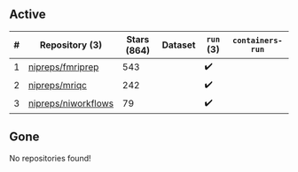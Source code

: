 ## Active
| # | Repository (3) | Stars (864) | Dataset | `run` (3) | `containers-run` |
| --- | --- | --- | --- | --- | --- |
| 1 | [nipreps/fmriprep](https://github.com/nipreps/fmriprep) | 543 |  | :heavy_check_mark: |  |
| 2 | [nipreps/mriqc](https://github.com/nipreps/mriqc) | 242 |  | :heavy_check_mark: |  |
| 3 | [nipreps/niworkflows](https://github.com/nipreps/niworkflows) | 79 |  | :heavy_check_mark: |  |

## Gone
No repositories found!
